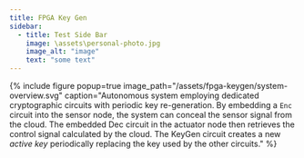 ```yaml
---
title: FPGA Key Gen
sidebar:
  - title: Test Side Bar
    image: \assets\personal-photo.jpg
    image_alt: "image"
    text: "some text"
---
```



{% include figure popup=true image_path="/assets/fpga-keygen/system-overview.svg" 
caption="Autonomous system employing dedicated cryptographic circuits with periodic key re-generation. By embedding a `Enc` circuit into the sensor node, the system can conceal the sensor signal from the cloud. The embedded Dec circuit in the actuator node then retrieves the control signal calculated by the cloud. The KeyGen circuit creates a new *active key* periodically replacing the key used by the other circuits." %}




<!-- ![image-left](/assets/fpga-keygen/system-overview.png){: .align-left} -->



<!-- <object data="/assets/fpga-keygen/system-overview.svg" type="image/svg+xml" width=50%> -->
  <!-- <img src="/path-to/your-fallback-image.png" /> -->
<!-- </object> -->

<!-- <img src="/assets/fpga-keygen/system-overview.svg" width=50%/> -->

<!-- <picture>  -->
<!-- <source srcset="/assets/fpga-keygen/system-overview.svg" media="(min-width: 600px)">  -->
<!-- <img src="/assets/fpga-keygen/system-overview.svg" alt="landing image" height=“600” width=“600” loading=“lazy” decoding=“async”>  -->
<!-- </picture> -->